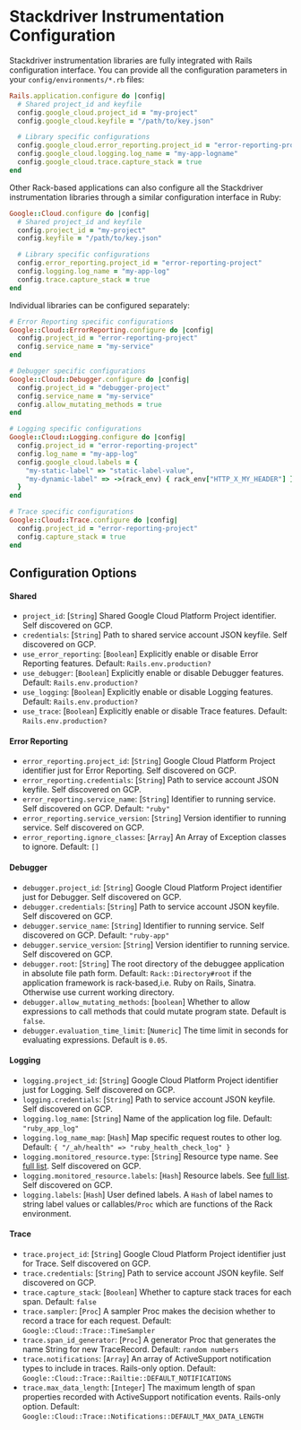 # Stackdriver Instrumentation Configuration

Stackdriver instrumentation libraries are fully integrated with Rails
configuration interface. You can provide all the configuration parameters in
your `config/environments/*.rb` files:

```ruby
Rails.application.configure do |config|
  # Shared project_id and keyfile
  config.google_cloud.project_id = "my-project"
  config.google_cloud.keyfile = "/path/to/key.json"

  # Library specific configurations
  config.google_cloud.error_reporting.project_id = "error-reporting-project"
  config.google_cloud.logging.log_name = "my-app-logname"
  config.google_cloud.trace.capture_stack = true
end
```

Other Rack-based applications can also configure all the Stackdriver
instrumentation libraries through a similar configuration interface in Ruby:

```ruby
Google::Cloud.configure do |config|
  # Shared project_id and keyfile
  config.project_id = "my-project"
  config.keyfile = "/path/to/key.json"

  # Library specific configurations
  config.error_reporting.project_id = "error-reporting-project"
  config.logging.log_name = "my-app-log"
  config.trace.capture_stack = true
end
```

Individual libraries can be configured separately:

```ruby
# Error Reporting specific configurations
Google::Cloud::ErrorReporting.configure do |config|
  config.project_id = "error-reporting-project"
  config.service_name = "my-service"
end

# Debugger specific configurations
Google::Cloud::Debugger.configure do |config|
  config.project_id = "debugger-project"
  config.service_name = "my-service"
  config.allow_mutating_methods = true
end

# Logging specific configurations
Google::Cloud::Logging.configure do |config|
  config.project_id = "error-reporting-project"
  config.log_name = "my-app-log"
  config.google_cloud.labels = {
    "my-static-label" => "static-label-value",
    "my-dynamic-label" => ->(rack_env) { rack_env["HTTP_X_MY_HEADER"] }
  }
end

# Trace specific configurations
Google::Cloud::Trace.configure do |config|
  config.project_id = "error-reporting-project"
  config.capture_stack = true
end
```

## Configuration Options

#### Shared

* `project_id`: [`String`] Shared Google Cloud Platform Project identifier. Self discovered on GCP.
* `credentials`: [`String`] Path to shared service account JSON keyfile. Self discovered on GCP.
* `use_error_reporting`: [`Boolean`] Explicitly enable or disable Error Reporting features. Default: `Rails.env.production?`
* `use_debugger`: [`Boolean`] Explicitly enable or disable Debugger features. Default: `Rails.env.production?`
* `use_logging`: [`Boolean`] Explicitly enable or disable Logging features. Default: `Rails.env.production?`
* `use_trace`: [`Boolean`] Explicitly enable or disable Trace features. Default: `Rails.env.production?`

#### Error Reporting

* `error_reporting.project_id`: [`String`] Google Cloud Platform Project identifier just for Error Reporting. Self discovered on GCP.
* `error_reporting.credentials`: [`String`] Path to service account JSON keyfile. Self discovered on GCP.
* `error_reporting.service_name`: [`String`] Identifier to running service. Self discovered on GCP. Default: `"ruby"`
* `error_reporting.service_version`: [`String`] Version identifier to running service. Self discovered on GCP.
* `error_reporting.ignore_classes`: [`Array`] An Array of Exception classes to ignore. Default: `[]`

#### Debugger

* `debugger.project_id`: [`String`] Google Cloud Platform Project identifier just for Debugger. Self discovered on GCP.
* `debugger.credentials`: [`String`] Path to service account JSON keyfile. Self discovered on GCP.
* `debugger.service_name`: [`String`] Identifier to running service. Self discovered on GCP. Default: `"ruby-app"`
* `debugger.service_version`: [`String`] Version identifier to running service. Self discovered on GCP.
* `debugger.root`: [`String`] The root directory of the debuggee application in absolute file path form. Default: `Rack::Directory#root` if the application framework is rack-based,i.e. Ruby on Rails, Sinatra. Otherwise use current working directory.
* `debugger.allow_mutating_methods`: [`boolean`] Whether to allow expressions to call methods that could mutate program state. Default is `false`.
* `debugger.evaluation_time_limit`: [`Numeric`] The time limit in seconds for evaluating expressions. Default is `0.05`.

#### Logging

* `logging.project_id`: [`String`] Google Cloud Platform Project identifier just for Logging. Self discovered on GCP.
* `logging.credentials`: [`String`] Path to service account JSON keyfile. Self discovered on GCP.
* `logging.log_name`: [`String`] Name of the application log file. Default: `"ruby_app_log"`
* `logging.log_name_map`: [`Hash`] Map specific request routes to other log. Default: `{ "/_ah/health" => "ruby_health_check_log" }`
* `logging.monitored_resource.type`: [`String`] Resource type name. See [full list](https://cloud.google.com/logging/docs/api/v2/resource-list). Self discovered on GCP.
* `logging.monitored_resource.labels`: [`Hash`] Resource labels. See [full list](https://cloud.google.com/logging/docs/api/v2/resource-list). Self discovered on GCP.
* `logging.labels`: [`Hash`] User defined labels. A `Hash` of label names to string label values or callables/`Proc` which are functions of the Rack environment.

#### Trace

* `trace.project_id`: [`String`] Google Cloud Platform Project identifier just for Trace. Self discovered on GCP.
* `trace.credentials`: [`String`] Path to service account JSON keyfile. Self discovered on GCP.
* `trace.capture_stack`: [`Boolean`] Whether to capture stack traces for each span. Default: `false`
* `trace.sampler`: [`Proc`] A sampler Proc makes the decision whether to record a trace for each request. Default: `Google::Cloud::Trace::TimeSampler`
* `trace.span_id_generator`: [`Proc`] A generator Proc that generates the name String for new TraceRecord. Default: `random numbers`
* `trace.notifications`: [`Array`] An array of ActiveSupport notification types to include in traces. Rails-only option. Default: `Google::Cloud::Trace::Railtie::DEFAULT_NOTIFICATIONS`
* `trace.max_data_length`: [`Integer`] The maximum length of span properties recorded with ActiveSupport notification events. Rails-only option. Default: `Google::Cloud::Trace::Notifications::DEFAULT_MAX_DATA_LENGTH`
